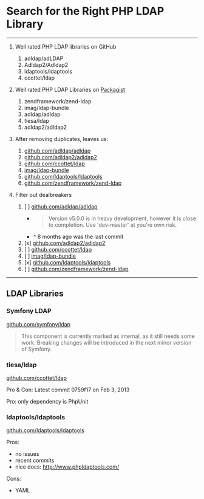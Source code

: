 # Search for the Right PHP LDAP Library

---

1. Well rated PHP LDAP libraries on GitHub

    1. adldap/adLDAP
    1. Adldap2/Adldap2
    1. ldaptools/ldaptools
    1. ccottet/ldap

1. Well rated PHP LDAP Libraries on [Packagist](https://packagist.org/search/?q=ldap)

    1. zendframework/zend-ldap
    1. imag/ldap-bundle
    1. adldap/adldap
    1. tiesa/ldap
    1. adldap2/adldap2

1. After removing duplicates, leaves us:

    1. [github.com/adldap/adldap](https://github.com/adldap/adldap)
    1. [github.com/adldap2/adldap2](https://github.com/adldap2/adldap2)
    1. [github.com/ccottet/ldap](https://github.com/ccottet/ldap)
    1. [imag/ldap-bundle](https://github.com/BorisMorel/LdapBundle)
    1. [github.com/ldaptools/ldaptools](https://github.com/ldaptools/ldaptools)
    1. [github.com/zendframework/zend-ldap](https://github.com/zendframework/zend-ldap)

1. Filter out dealbreakers

    1. [ ] [github.com/adldap/adldap](https://github.com/adldap/adldap)
        * > Version v5.0.0 is in heavy development, however it is close to completion. Use 'dev-master' at you're own risk.
        * ^ 8 months ago was the last commit
    1. [x] [github.com/adldap2/adldap2](https://github.com/adldap2/adldap2)
    1. [ ] [github.com/ccottet/ldap](https://github.com/ccottet/ldap)
    1. [ ] [imag/ldap-bundle](https://github.com/BorisMorel/LdapBundle)
    1. [x] [github.com/ldaptools/ldaptools](https://github.com/ldaptools/ldaptools)
    1. [ ] [github.com/zendframework/zend-ldap](https://github.com/zendframework/zend-ldap)




---

## LDAP Libraries

### Symfony LDAP

[github.com/symfony/ldap](https://github.com/symfony/ldap)

> This component is currently marked as internal, as it still needs some work. Breaking changes will be introduced in the next minor version of Symfony.

### tiesa/ldap

[github.com/ccottet/ldap](https://github.com/ccottet/ldap)

Pro & Con: Latest commit 0759f17  on Feb 3, 2013

Pro: only dependency is PhpUnit

### ldaptools/ldaptools

[github.com/ldaptools/ldaptools](https://github.com/ldaptools/ldaptools)

Pros:

* no issues
* recent commits
* nice docs: http://www.phpldaptools.com/

Cons:

* YAML

